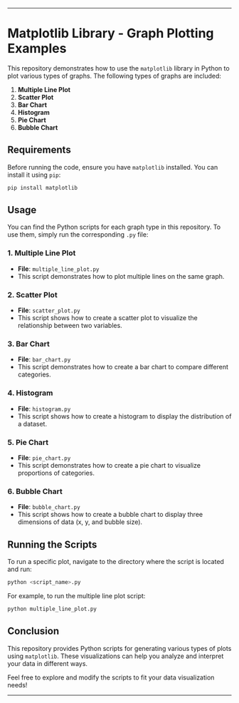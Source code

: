 

---

# Matplotlib Library - Graph Plotting Examples

This repository demonstrates how to use the `matplotlib` library in Python to plot various types of graphs. The following types of graphs are included:

1. **Multiple Line Plot**
2. **Scatter Plot**
3. **Bar Chart**
4. **Histogram**
5. **Pie Chart**
6. **Bubble Chart**

## Requirements

Before running the code, ensure you have `matplotlib` installed. You can install it using `pip`:

```bash
pip install matplotlib
```

## Usage

You can find the Python scripts for each graph type in this repository. To use them, simply run the corresponding `.py` file:

### 1. **Multiple Line Plot**
   - **File**: `multiple_line_plot.py`
   - This script demonstrates how to plot multiple lines on the same graph.

### 2. **Scatter Plot**
   - **File**: `scatter_plot.py`
   - This script shows how to create a scatter plot to visualize the relationship between two variables.

### 3. **Bar Chart**
   - **File**: `bar_chart.py`
   - This script demonstrates how to create a bar chart to compare different categories.

### 4. **Histogram**
   - **File**: `histogram.py`
   - This script shows how to create a histogram to display the distribution of a dataset.

### 5. **Pie Chart**
   - **File**: `pie_chart.py`
   - This script demonstrates how to create a pie chart to visualize proportions of categories.

### 6. **Bubble Chart**
   - **File**: `bubble_chart.py`
   - This script shows how to create a bubble chart to display three dimensions of data (x, y, and bubble size).

## Running the Scripts

To run a specific plot, navigate to the directory where the script is located and run:

```bash
python <script_name>.py
```

For example, to run the multiple line plot script:

```bash
python multiple_line_plot.py
```

## Conclusion

This repository provides Python scripts for generating various types of plots using `matplotlib`. These visualizations can help you analyze and interpret your data in different ways.

Feel free to explore and modify the scripts to fit your data visualization needs!

---

